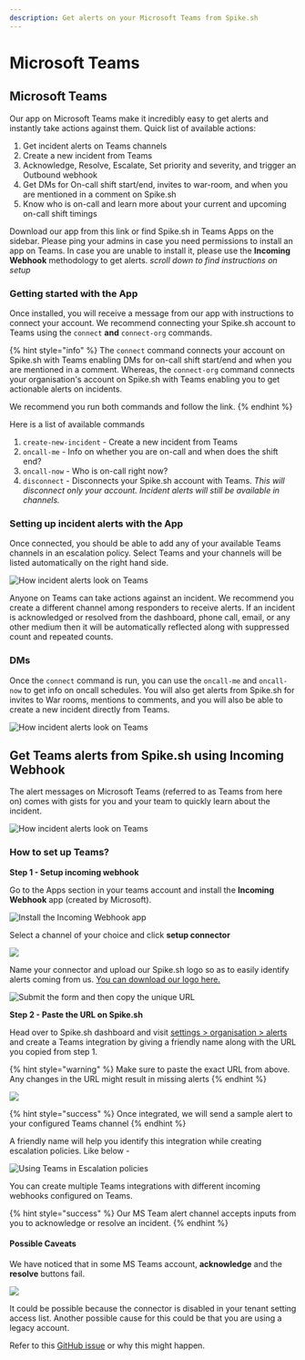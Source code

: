```yaml
---
description: Get alerts on your Microsoft Teams from Spike.sh
---
```


# Microsoft Teams

## Microsoft Teams

Our app on Microsoft Teams make it incredibly easy to get alerts and instantly take actions against them. Quick list of available actions:

1. Get incident alerts on Teams channels
2. Create a new incident from Teams
3. Acknowledge, Resolve, Escalate, Set priority and severity, and trigger an Outbound webhook
4. Get DMs for On-call shift start/end, invites to war-room, and when you are mentioned in a comment on Spike.sh
5. Know who is on-call and learn more about your current and upcoming on-call shift timings

Download our app from this link or find Spike.sh in Teams Apps on the sidebar. Please ping your admins in case you need permissions to install an app on Teams. In case you are unable to install it, please use the **Incoming Webhook** methodology to get alerts. _scroll down to find instructions on setup_

### Getting started with the App

Once installed, you will receive a message from our app with instructions to connect your account. We recommend connecting your Spike.sh account to Teams using the `connect` **and** `connect-org` commands.

{% hint style="info" %}
The `connect` command connects your account on Spike.sh with Teams enabling DMs for on-call shift start/end and when you are mentioned in a comment. Whereas, the `connect-org` command connects your organisation's account on Spike.sh with Teams enabling you to get actionable alerts on incidents.

We recommend you run both commands and follow the link.
{% endhint %}

Here is a list of available commands

1. `create-new-incident` - Create a new incident from Teams
2. `oncall-me` - Info on whether you are on-call and when does the shift end?
3. `oncall-now` - Who is on-call right now?
4. `disconnect` - Disconnects your Spike.sh account with Teams. _This will disconnect only your account. Incident alerts will still be available in channels._

### Setting up incident alerts with the App

Once connected, you should be able to add any of your available Teams channels in an escalation policy. Select Teams and your channels will be listed automatically on the right hand side.

![How incident alerts look on Teams](../.gitbook/assets/microsoft-teams-app-incident-alerts.png)

Anyone on Teams can take actions against an incident. We recommend you create a different channel among responders to receive alerts. If an incident is acknowledged or resolved from the dashboard, phone call, email, or any other medium then it will be automatically reflected along with suppressed count and repeated counts.

### DMs

Once the `connect` command is run, you can use the `oncall-me` and `oncall-now` to get info on oncall schedules. You will also get alerts from Spike.sh for invites to War rooms, mentions to comments, and you will also be able to create a new incident directly from Teams.

![How incident alerts look on Teams](<../.gitbook/assets/all dms on teams from Spike.png>)

## Get Teams alerts from Spike.sh using Incoming Webhook

The alert messages on Microsoft Teams (referred to as Teams from here on) comes with gists for you and your team to quickly learn about the incident.

![How incident alerts look on Teams](<../.gitbook/assets/image (59).png>)

### How to set up Teams?

**Step 1 - Setup incoming webhook**

Go to the Apps section in your teams account and install the **Incoming Webhook** app (created by Microsoft).

![Install the Incoming Webhook app](<../.gitbook/assets/Screenshot 2021-03-04 at 5.41.41 PM.png>)

Select a channel of your choice and click **setup connector**

![](../.gitbook/assets/setup-connector.png)



Name your connector and upload our Spike.sh logo so as to easily identify alerts coming from us. [You can download our logo here.](https://drive.google.com/drive/u/1/folders/1o1JwoMXVY9uYUb8v12wZOMUhaaxVLHnH)

![Submit the form and then copy the unique URL](../.gitbook/assets/teams-url.png)

**Step 2 - Paste the URL on Spike.sh**

Head over to Spike.sh dashboard and visit [settings > organisation > alerts](https://app.spike.sh/settings/general/alerts) and create a Teams integration by giving a friendly name along with the URL you copied from step 1.

{% hint style="warning" %}
Make sure to paste the exact URL from above. Any changes in the URL might result in missing alerts
{% endhint %}

![](<../.gitbook/assets/image (62).png>)

{% hint style="success" %}
Once integrated, we will send a sample alert to your configured Teams channel
{% endhint %}

A friendly name will help you identify this integration while creating escalation policies. Like below -

![Using Teams in Escalation policies](<../.gitbook/assets/image (64).png>)

You can create multiple Teams integrations with different incoming webhooks configured on Teams.

{% hint style="success" %}
Our MS Team alert channel accepts inputs from you to acknowledge or resolve an incident.
{% endhint %}

#### Possible Caveats

We have noticed that in some MS Teams account, **acknowledge** and the **resolve** buttons fail.

![](<../.gitbook/assets/image (109).png>)

It could be possible because the connector is disabled in your tenant setting access list. Another possible cause for this could be that you are using a legacy account.

Refer to this [GitHub issue](https://github.com/MicrosoftDocs/msteams-docs/issues/1221) or why this might happen.
